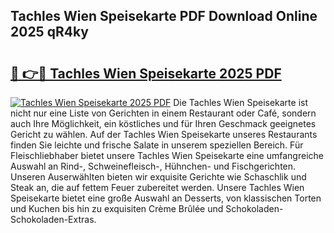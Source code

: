 ## Tachles Wien Speisekarte PDF Download Online 2025 qR4ky

# <h2><a href="http://gc9m6n9.nevu.top/?p=Tachles+Wien+Speisekarte">🔗 👉🔴 Tachles Wien Speisekarte 2025 PDF</a></h2>

[![Tachles Wien Speisekarte 2025 PDF](https://i.imgur.com/dBaPXMq.png)](http://gc9m6n9.nevu.top/?p=Tachles+Wien+Speisekarte)
Die Tachles Wien Speisekarte ist nicht nur eine Liste von Gerichten in einem Restaurant oder Café, sondern auch Ihre Möglichkeit, ein köstliches und für Ihren Geschmack geeignetes Gericht zu wählen. Auf der Tachles Wien Speisekarte unseres Restaurants finden Sie leichte und frische Salate in unserem speziellen Bereich. Für Fleischliebhaber bietet unsere Tachles Wien Speisekarte eine umfangreiche Auswahl an Rind-, Schweinefleisch-, Hühnchen- und Fischgerichten. Unseren Auserwählten bieten wir exquisite Gerichte wie Schaschlik und Steak an, die auf fettem Feuer zubereitet werden. Unsere Tachles Wien Speisekarte bietet eine große Auswahl an Desserts, von klassischen Torten und Kuchen bis hin zu exquisiten Crème Brûlée und Schokoladen-Schokoladen-Extras.
